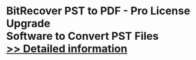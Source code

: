 # BitRecover PST to PDF - Pro License Upgrade<br />Software to Convert PST Files<br />[>> Detailed information](https://secure.shareit.com/shareit/product.html?productid=300973284&affiliateid=200057808)
